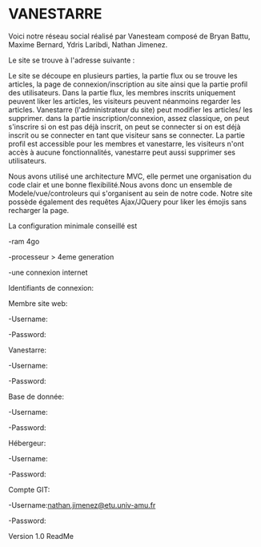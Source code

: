 # VANESTARRE
Voici notre réseau social réalisé par Vanesteam composé de  Bryan Battu, Maxime Bernard, Ydris Laribdi, Nathan Jimenez.

Le site se trouve à l'adresse suivante :

Le site se découpe en plusieurs parties, la partie flux ou se trouve les articles, la page de connexion/inscription au site ainsi que la partie profil des utilisateurs. Dans la partie flux, les membres inscrits uniquement peuvent liker les articles, les visiteurs peuvent néanmoins regarder les articles. Vanestarre (l'administrateur du site) peut modifier les articles/ les supprimer. dans la partie inscription/connexion, assez classique, on peut s'inscrire si on est pas déjà inscrit, on peut se connecter si on est déjà inscrit ou se connecter en tant que visiteur sans se connecter. La partie profil est accessible pour les membres et vanestarre, les visiteurs n'ont accès à aucune fonctionnalités, vanestarre peut aussi supprimer ses utilisateurs.

Nous avons utilisé une architecture MVC, elle permet une organisation du code clair et une bonne flexibilité.Nous avons donc un ensemble de Modele/vue/controleurs qui s'organisent au sein de notre code. Notre site possède également des requêtes Ajax/JQuery pour liker les émojis sans recharger la page.

La configuration minimale conseillé est

-ram 4go

-processeur > 4eme generation

-une connexion internet

Identifiants de connexion:

Membre site web:

-Username:

-Password:

Vanestarre:

-Username:

-Password:

Base de donnée:

-Username:

-Password:

Hébergeur:

-Username:

-Password:

Compte GIT:

-Username:nathan.jimenez@etu.univ-amu.fr

-Password:

Version 1.0 ReadMe

